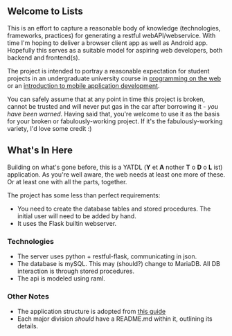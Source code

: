## Welcome to Lists
This is an effort to capture a reasonable body of knowledge (technologies, frameworks, practices) for generating a restful webAPI/webservice. With time I'm hoping to deliver a browser client app as well as Android app. Hopefully this serves as a suitable model for aspiring web developers, both backend and frontend(s).

The project is intended to portray a reasonable expectation for student projects in an undergraduate university course in [programming on the web](http://www.unb.ca/academics/calendar/undergraduate/current/frederictoncourses/informationsystems/info-3103.html) or an [introduction to mobile application development](http://www.unb.ca/academics/calendar/undergraduate/current/frederictoncourses/computer-science/cs-2063.html).

You can safely assume that at any point in time this project is broken, cannot be trusted and will never put gas in the car after borrowing it - _you have been warned._ Having said that,
you're welcome to use it as the basis for your broken or fabulously-working project. If it's the fabulously-working variety, I'd love some credit :)

## What's In Here

Building on what's gone before, this is a YATDL (**Y** et **A** nother **T** o **D** o **L** ist) application. As you're well aware, the web needs at least one more of these. Or at least one with all the parts, together.

The project has some less than perfect requirements:
+ You need to create the database tables and stored procedures. The initial user will need to be added by hand.
+ It uses the Flask builtin webserver.

### Technologies
+ The server uses python + restful-flask, communicating in json.
+ The database is mySQL. This may (should?) change to MariaDB. All DB interaction is through stored procedures.
+ The api is modeled using raml.

### Other Notes
+ The application structure is adopted from [this guide](https://flask-restful.readthedocs.io/en/0.3.5/intermediate-usage.html)
+ Each major division _should_ have a README.md within it, outlining its details.
